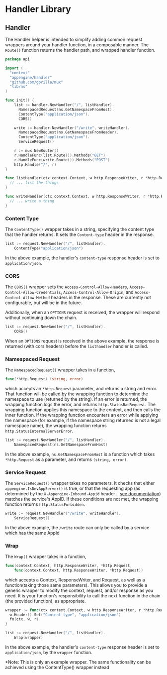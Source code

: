 # Handler Library

## Handler

The Handler helper is intended to simplify adding common request wrappers around your handler function, in a composable manner.  The `Route()` function returns the handler path, and wrapped handler function.

```go
package api

import (
  "context"
  "appengine/handler"
  "github.com/gorilla/mux"
  "lib/ns"
)

func init() {
	list := handler.NewHandler("/", listHandler).
      NamespacedRequest(ns.GetNamespaceFromHost).
      ContentType("application/json").
      CORS()

	write := handler.NewHandler("/write", writeHandler).
      NamespacedRequest(ns.GetNamespaceFromHeader).
      ContentType("application/json").
      ServiceRequest()

	r := mux.NewRouter()
	r.HandleFunc(list.Route()).Methods("GET")
	r.HandleFunc(write.Route()).Methods("POST")
	http.Handle("/", r)
}

func listHandler(ctx context.Context, w http.ResponseWriter, r *http.Request) {
  // ... list the things
}

func writeHandler(ctx context.Context, w http.ResponseWriter, r *http.Request) {
  // ... write a thing
}
```

### Content Type

The `ContentType()` wrapper takes in a string, specifying the content type that the handler returns.  It sets the `Content-type` header in the response.

```go
list := request.NewHandler("/", listHandler).
    ContentType("application/json")
```
In the above example, the handler's `content-type` response header is set to `application/json`.

### CORS

The `CORS()` wrapper sets the `Access-Control-Allow-Headers`,
`Access-Control-Allow-Credentials`, `Access-Control-Allow-Origin`, and `Access-Control-Allow-Method` headers in the response.  These are currently not configurable, but will be in the future.

Additionally, when an `OPTIONS` request is received, the wrapper will respond without continuing down the chain.

```go
list := request.NewHandler("/", listHandler).
    CORS()
```
When an `OPTIONS` request is received in the above example, the response is returned (with cors headers) before the `listhandler` handler is called.

### Namespaced Request

The `NamespacedRequest()` wrapper takes in a function,
```go
func(*http.Request) (string, error)
```
which accepts an `*http.Request` parameter, and returns a string and error.  That function will be called by the wrapping function to determine the namespace to use (returned by the string).  If an error is returned, the wrapping function logs the error, and returns `http.StatusBadRequest`.  The wrapping function applies this namespace to the context, and then calls the inner function.  If the wrapping function encounters an error while applying the namespace (for example, if the namespace string returned is not a legal namespace name), the wrapping function returns `http.StatusInternalServerError`.

```go
list := request.NewHandler("/", listHandler).
    NamespacedRequest(ns.GetNamespaceFromHost)
```
In the above example, `ns.GetNamespaceFromHost` is a function which takes `*http.Request` as a parameter, and returns `(string, error)`.

### Service Request

The `ServiceRequest()` wrapper takes no parameters.  It checks that either `appengine.IsDevAppServer()` is true, or that the requesting app (as determined by the `X-Appengine-Inbound-Appid` header... [see documentation](https://cloud.google.com/appengine/docs/standard/go/appidentity/)) matches the service's AppID.  If these conditions are not met, the wrapping function returns `http.StatusForbidden`.

```go
write := request.NewHandler("/write", writeHandler).
    ServiceRequest()
```
In the above example, the `/write` route can only be called by a service which has the same AppId

### Wrap

The `Wrap()` wrapper takes in a function,
```go
func(context.Context, http.ResponseWriter, *http.Request,
	func(context.Context, http.ResponseWriter, *http.Request))
```
which accepts a Context, ResponseWriter, and Request, as well as a function(taking those same parameters).  This allows you to provide a generic wrapper to modify the context, request, and/or response as you need.  It is your function's responsibility to call the next function in the chain (the provided function), as appropriate.

```go
wrapper := func(ctx context.Context, w http.ResponseWriter, r *http.Request, fn func(context.Context, http.ResponseWriter, *http.Request)) {
  w.Header().Set("Content-type", "application/json")
  fn(ctx, w, r)
}

list := request.NewHandler("/", listHandler).
    Wrap(wrapper)

```
In the above example, the handler's `content-type` response header is set to `application/json`, by the `wrapper` function.

*Note: This is only an example wrapper.  The same functionality can be achieved using the ContentType() wrapper instead
